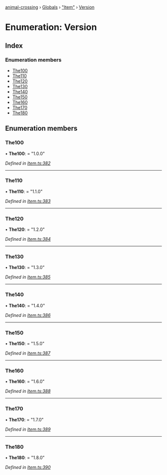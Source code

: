 [animal-crossing](../README.md) › [Globals](../globals.md) › ["Item"](../modules/_item_.md) › [Version](_item_.version.md)

# Enumeration: Version

## Index

### Enumeration members

* [The100](_item_.version.md#the100)
* [The110](_item_.version.md#the110)
* [The120](_item_.version.md#the120)
* [The130](_item_.version.md#the130)
* [The140](_item_.version.md#the140)
* [The150](_item_.version.md#the150)
* [The160](_item_.version.md#the160)
* [The170](_item_.version.md#the170)
* [The180](_item_.version.md#the180)

## Enumeration members

###  The100

• **The100**: = "1.0.0"

*Defined in [Item.ts:382](https://github.com/Norviah/animal-crossing/blob/cd5681f/module/types/Item.ts#L382)*

___

###  The110

• **The110**: = "1.1.0"

*Defined in [Item.ts:383](https://github.com/Norviah/animal-crossing/blob/cd5681f/module/types/Item.ts#L383)*

___

###  The120

• **The120**: = "1.2.0"

*Defined in [Item.ts:384](https://github.com/Norviah/animal-crossing/blob/cd5681f/module/types/Item.ts#L384)*

___

###  The130

• **The130**: = "1.3.0"

*Defined in [Item.ts:385](https://github.com/Norviah/animal-crossing/blob/cd5681f/module/types/Item.ts#L385)*

___

###  The140

• **The140**: = "1.4.0"

*Defined in [Item.ts:386](https://github.com/Norviah/animal-crossing/blob/cd5681f/module/types/Item.ts#L386)*

___

###  The150

• **The150**: = "1.5.0"

*Defined in [Item.ts:387](https://github.com/Norviah/animal-crossing/blob/cd5681f/module/types/Item.ts#L387)*

___

###  The160

• **The160**: = "1.6.0"

*Defined in [Item.ts:388](https://github.com/Norviah/animal-crossing/blob/cd5681f/module/types/Item.ts#L388)*

___

###  The170

• **The170**: = "1.7.0"

*Defined in [Item.ts:389](https://github.com/Norviah/animal-crossing/blob/cd5681f/module/types/Item.ts#L389)*

___

###  The180

• **The180**: = "1.8.0"

*Defined in [Item.ts:390](https://github.com/Norviah/animal-crossing/blob/cd5681f/module/types/Item.ts#L390)*
